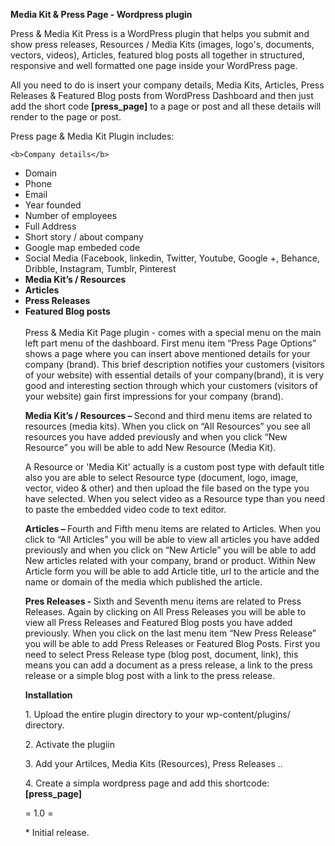 <b> Media Kit & Press Page - Wordpress plugin </b>

<p>
Press & Media Kit Press is a WordPress plugin that helps you submit and show press releases, Resources / Media Kits (images, logo's, documents, vectors, videos), Articles, featured blog posts all together in structured, responsive and well formatted one page inside your WordPress page.
</p>
<p>
All you need to do is insert your company details, Media Kits, Articles, Press Releases & Featured Blog posts from WordPress Dashboard and then just add the short code <b>[press_page]</b> to a page or post and all these details will render to the page or post. 
</p>
<p>Press page & Media Kit Plugin includes:</p>

    <b>Company details</b>

<ul>
<li>Domain</li>
<li>Phone</li>
<li>Email</li>
<li>Year founded</li>
<li>Number of employees</li>
<li>Full Address</li>
<li>Short story / about company</li>
<li>Google map embeded code</li>
<li>Social Media (Facebook, linkedin, Twitter, Youtube, Google +, Behance, Dribble, Instagram, Tumblr, Pinterest</li>
<li><b>Media Kit’s / Resources </b></li>
<li><b>Articles</b></li>
<li><b>Press Releases </b></li>
<li><b>Featured Blog posts </b></li>
 <br>
Press & Media Kit Page plugin - comes with a special menu on the main left part menu of the dashboard. First menu item “Press Page Options” shows a page where you can insert above mentioned details for your company (brand).  This brief description notifies your customers (visitors of your website) with essential details of your company(brand), it is very good and interesting section through which your customers (visitors of your website) gain first impressions for your company (brand). </p>
<p><b>Media Kit’s / Resources – </b>Second and third menu items are related to resources (media kits). When you click on “All Resources” 	you see all resources you have added previously and when you click “New Resource” you will be able to add New Resource (Media Kit). </p>
<p>A Resource or 'Media Kit' actually is a custom post type with default title also you are able to select Resource type (document, logo, image, vector, video & other) and then upload the file based on the type you have selected. When you select video as a Resource type than you need to paste the embedded video code to text editor. </p>
<p><b>Articles – </b>Fourth and Fifth menu items are related to Articles. When you click to “All Articles” you will be able to view all articles you have added previously and when you click on “New Article” you will be able to add New articles related with your company, brand or product. Within New Article form you will be able to add Article title, url to the article and the name or domain of the media which published the article. </p>
<p><b>Pres Releases -  </b>Sixth and Seventh menu items are related to Press Releases. Again by clicking on All Press Releases you will be able to view all Press Releases and Featured Blog posts you have added previously.  When you click on the last menu item “New Press Release” you will be able to add Press Releases or Featured Blog Posts.  First you need to select Press Release type (blog post, document, link), this means you can add a document as a press release, a link to the press release or a simple blog post with a link to the press release. </p>

<p><b>Installation</b></p>

<p>1. Upload the entire plugin directory to your wp-content/plugins/ directory.</p>
<p>2. Activate the plugiin</p>
<p>3. Add your Artilces, Media Kits (Resources), Press Releases .. </p>
<p>4. Create a simpla wordpress page and add this shortcode:<b> [press_page] </b></p>

<p>= 1.0 = </p> 
<p>* Initial release.</p>
